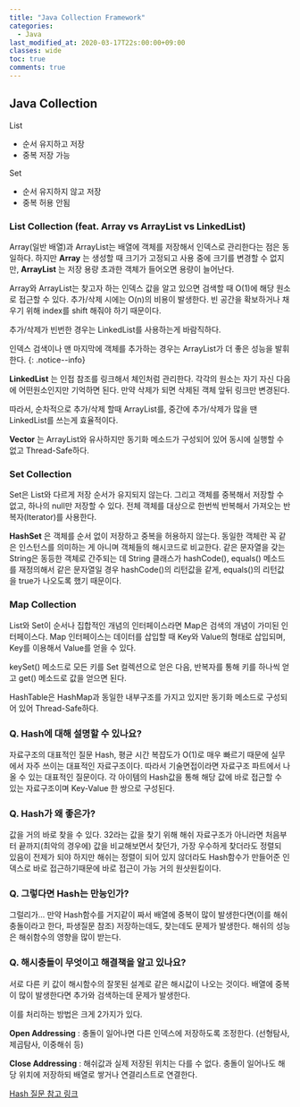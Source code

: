 ```yaml
---
title: "Java Collection Framework"
categories:
  - Java
last_modified_at: 2020-03-17T22s:00:00+09:00
classes: wide
toc: true
comments: true
---
```

## Java Collection

List
- 순서 유지하고 저장
- 중복 저장 가능

Set
- 순서 유지하지 않고 저장
- 중복 허용 안됨

### List Collection (feat. Array vs ArrayList vs LinkedList)
Array(일반 배열)과 ArrayList는 배열에 객체를 저장해서 인덱스로 관리한다는 점은 동일하다.
하지만 **Array** 는 생성할 때 크기가 고정되고 사용 중에 크기를 변경할 수 없지만,
**ArrayList** 는 저장 용량 초과한 객체가 들어오면 용량이 늘어난다.

Array와 ArrayList는 찾고자 하는 인덱스 값을 알고 있으면 검색할 때 O(1)에 해당 원소로 접근할 수 있다.
추가/삭제 시에는 O(n)의 비용이 발생한다. 빈 공간을 확보하거나 채우기 위해 index를 shift 해줘야 하기 때문이다.

추가/삭제가 빈번한 경우는 LinkedList를 사용하는게 바람직하다.


인덱스 검색이나 맨 마지막에 객체를 추가하는 경우는 ArrayList가 더 좋은 성능을 발휘한다.
{: .notice--info}

**LinkedList** 는 인접 참조를 링크해서 체인처럼 관리한다. 각각의 원소는 자기 자신 다음에 어떤원소인지만 기억하면 된다.
만약 삭제가 되면 삭제된 객체 앞뒤 링크만 변경된다.   

따라서, 순차적으로 추가/삭제 할때 ArrayList를, 중간에 추가/삭제가 많을 땐 LinkedList를 쓰는게 효율적이다.

**Vector** 는 ArrayList와 유사하지만 동기화 메소드가 구성되어 있어 동시에 실행할 수 없고 Thread-Safe하다.

### Set Collection
Set은 List와 다르게 저장 순서가 유지되지 않는다. 그리고 객체를 중복해서 저장할 수 없고, 하나의 null만 저장할 수 있다.
전체 객체를 대상으로 한번씩 반복해서 가져오는 반복자(Iterator)를 사용한다.

**HashSet** 은 객체를 순서 없이 저장하고 중복을 허용하지 않는다.
동일한 객체란 꼭 같은 인스턴스를 의미하는 게 아니며 객체들의 해시코드로 비교한다.
같은 문자열을 갖는 String은 동등한 객체로 간주되는 데 String 클래스가 hashCode(), equals() 메소드를 재정의해서
같은 문자열일 경우 hashCode()의 리턴값을 같게, equals()의 리턴값을 true가 나오도록 했기 때문이다.

### Map Collection
List와 Set이 순서나 집합적인 개념의 인터페이스라면 Map은 검색의 개념이 가미된 인터페이스다.
Map 인터페이스는 데이터를 삽입할 때 Key와 Value의 형태로 삽입되며, Key를 이용해서 Value를 얻을 수 있다.

keySet() 메소드로 모든 키를 Set 컬렉션으로 얻은 다음, 반복자를 통해 키를 하나씩 얻고 get() 메소드로 값을 얻으면 된다.

HashTable은 HashMap과 동일한 내부구조를 가지고 있지만 동기화 메소드로 구성되어 있어 Thread-Safe하다.

### Q. Hash에 대해 설명할 수 있나요?
자료구조의 대표적인 질문 Hash, 평균 시간 복잡도가 O(1)로 매우 빠르기 때문에 실무에서 자주 쓰이는 대표적인 자료구조이다.
따라서 기술면접이라면 자료구조 파트에서 나올 수 있는 대표적인 질문이다.
각 아이템의 Hash값을 통해 해당 값에 바로 접근할 수 있는 자료구조이며 Key-Value 한 쌍으로 구성된다.

### Q. Hash가 왜 좋은가?
값을 거의 바로 찾을 수 있다. 32라는 값을 찾기 위해 해쉬 자료구조가 아니라면
처음부터 끝까지(최악의 경우에) 값을 비교해보면서 찾던가, 가장 우수하게 찾더라도 정렬되 있음이 전제가 되야 하지만
해쉬는 정렬이 되어 있지 않더라도 Hash함수가 만들어준 인덱스로 바로 접근하기때문에 바로 접근이 가능 거의 원샷원킬이다.

### Q. 그렇다면 Hash는 만능인가?
그럴리가... 만약 Hash함수를 거지같이 짜서 배열에 중복이 많이 발생한다면(이를 해쉬충돌이라고 한다, 파생질문 참조) 저장하는데도, 찾는데도 문제가 발생한다.
해쉬의 성능은 해쉬함수의 영향을 많이 받는다.

### Q. 해시충돌이 무엇이고 해결책을 알고 있나요?
서로 다른 키 값이 해시함수의 잘못된 설계로 같은 해시값이 나오는 것이다. 배열에 중복이 많이 발생한다면 추가와 검색하는데 문제가 발생한다.

이를 처리하는 방법은 크게 2가지가 있다.

**Open Addressing** : 충돌이 일어나면 다른 인덱스에 저장하도록 조정한다.  (선형탐사, 제곱탐사, 이중해쉬 등)

**Close Addressing** : 해쉬값과 실제 저장된 위치는 다를 수 없다. 충돌이 일어나도 해당 위치에 저장하되 배열로 쌓거나 연결리스트로 연결한다.

[Hash 질문 참고 링크](https://stdin2stdout.tistory.com/category/%EB%A9%B4%EC%A0%91%EC%A7%88%EB%AC%B8)

